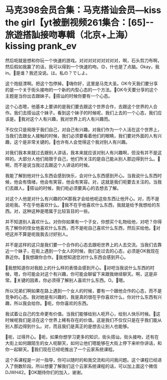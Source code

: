 # 马克398会员合集：马克搭讪会员—kiss the girl【yt被删视频261集合：[65]--旅遊搭訕接吻專輯（北京+上海）kissing prank_ev

然后呃就是想和你玩一个快速的游戏。对对对对对对对对对，啊，石头剪刀布啊，然后假如我赢了的话，我可以得到一个快速的吻。😊，什也是了点脑。Okay，我 in。🎼是谁？我还没说。は。私の？でしよ。

这个炮挺漂啊。把这个包停掉。🎼嗨你好，这里是马克大圣。OK今天我们要分享的是一个关于街头接吻的一个新的内型心态的一个方法。🎼OK今天要分享的这个主题是当你出去跟妹子。🎼搭讪的时候你要有一个心态。

这个心态嗯，他基本上要讲的是我们要去跟这个世界合作，去跟这个世界的人合作。我们去搭讪这个妹子。看到这个妹子的时候呢，我们上去的一个心态，我们应该是。🎼我对这个人有兴趣，我对世界上的人有兴趣而。

不仅仅只是局限于我们自己，对自己有兴趣。对我们作为一个人活在这个世界上，当我们去跟女人接触的时候，我们必须要看着他们的眼睛，我们要对外面的人有兴趣，这个是非常关键的。🎼也许有人会觉得这个我对别人有兴趣。

对我们我本来就过去跟别人讲话，我本来就应该对别人有兴趣啊，但没有并不是这样的。大部分人他们局限于自己，他们所关注的是自己能从别人那边得到什么。🎼啊，而不是说当我过去跟这个人讲话的时候。

我能了解到他对什么东西会感到快乐，会对什么东西感到开心。当我说什么东西时候，他会有情绪，他会有笑容，他会有笑容。对，这就是我们呃要去关注的。当我们去跟人。🎼搭讪的时候，我们呃必须要真心的去想去了解。

对这个人他是对什么有兴趣的OK那我才会给他呃这些东西让他开心。对，而不是说呃我。不在乎他喜欢什么。🎼我不在乎他喜欢什么东西，我就是给予我想给的东西。对，这种这种是嗯属于比较盲目的一些。

并不知道别人喜欢什么。对你你如果有一个子女，你想买个礼物给他，对吧？你得先了解你的侄女他喜欢什么东西，而不是呃自己喜欢什么东西，然后买给他。🎼对吧这并不算是呃我我去讨好别人。

并不是这样的这只是我们要一个合作的心态去跟呃世界上的人去交流。当我们去靠近一个妹子，在街上遇到一个女人的时候，我们走过去的心态，必须是OK我现在靠近你。🎼我想跟你合作。🎼我想知道您对什么东西会感到开心。

🎼我想知道你对我脸上的什么样的表情会感到开心。🎼对吧当我说什么东西的时候，嗯，你可能会对这个有兴趣，你可能会聊留下来跟我继续聊天。啊，这是非常。🎼关键的因素，你必须得了解别人喜欢什么东西。O。🎼嗯。

所以兄弟们啊如果在路上遇到一个女人的时候，要有一个跟他合作的心态，而不是竞争的心态。我对她是有兴趣的，我是真的很在乎你喜欢什么，你对什么东西有兴趣，所以我会给你。🎼呃，你你喜欢的东西。

我试着让自己的生命更有价值。当我们能够给别人呃开心，给别人快乐时候。🎼这时候呢我们是活在这个世界上稀有存在的价值。这是我们不仅仅只是在乎我们能从别人那边得到什么。对，而且我们是真正的是想去让别人也能够。

🎼呃，过得开心。🎼呃，如果你想学习更多的知识，街头搭讪，街头接吻，还有在大街上如何跟陌生的女人呃聊天，如何让他们嗯能够在大街上停下来听你讲话，和你一起聊天。🎼我们现在已经呃推出了一个云家系统课程。

这个系课程是一对一指导，你可以随时的和我交流和问问我问题。这个课程已经进入了倒数阶段。所以想要了解我们这个云家系统课程的话，可以加上面这个微信DJWH42。🎼OK期待你们的加入，谢谢。

